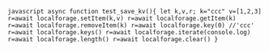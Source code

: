 `javascript
        async function test_save_kv(){
        let k,v,r;
        k="ccc"
        v=[1,2,3]
        r=await localforage.setItem(k,v)
        r=await localforage.getItem(k)
        r=await localforage.removeItem(k)
        r=await localforage.key(0) //'ccc'
        r=await localforage.keys()
        r=await localforage.iterate(console.log)
        r=await localforage.length()
        r=await localforage.clear()
    }
`

